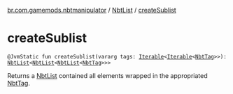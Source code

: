 [br.com.gamemods.nbtmanipulator](../index.md) / [NbtList](index.md) / [createSublist](./create-sublist.md)

# createSublist

`@JvmStatic fun createSublist(vararg tags: `[`Iterable`](https://kotlinlang.org/api/latest/jvm/stdlib/kotlin.collections/-iterable/index.html)`<`[`Iterable`](https://kotlinlang.org/api/latest/jvm/stdlib/kotlin.collections/-iterable/index.html)`<`[`NbtTag`](../-nbt-tag/index.md)`>>): `[`NbtList`](index.md)`<`[`NbtList`](index.md)`<`[`NbtList`](index.md)`<`[`NbtTag`](../-nbt-tag/index.md)`>>>`

Returns a [NbtList](index.md) contained all elements wrapped in the appropriated [NbtTag](../-nbt-tag/index.md).

